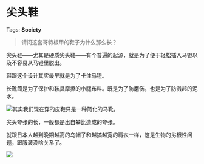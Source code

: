 # 尖头鞋

Tags: **Society**

> 请问这套哥特板甲的鞋子为什么那么长？



尖头鞋——尤其是硬质尖头鞋——有个普遍的起源，就是为了便于轻松插入马镫以及不容易从马镫里脱出。

鞋跟这个设计其实最早就是为了卡住马镫。

长靴筒是为了保护和鞍具摩擦的小腿布料。既是为了防磨伤，也是为了防溅起的泥水。

![](https://picx1.zhimg.com/50/v2-95cd6674f201117539e6d8da5a0c7412_720w.jpg?source=1940ef5c)其实我们现在穿的皮鞋只是一种简化的马靴。

尖头夸张的长，一般都是出自攀比造成的夸张。

就跟日本人越到晚期越高的乌帽子和越搞越宽的肩衣一样，这是生物的劣根性问题，跟服装没啥关系了。

![](https://picx1.zhimg.com/50/v2-d046b6ee76ac50a8d90503b443026c22_720w.jpg?source=1940ef5c)

